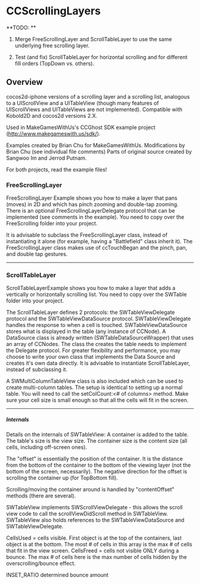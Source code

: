 CCScrollingLayers
==================================

**TODO: **

1. Merge FreeScrollingLayer and ScrollTableLayer to use the same underlying free scrolling layer.

2. Test (and fix) ScrollTableLayer for horizontal scrolling and for different fill orders (TopDown vs. others).

## Overview

cocos2d-iphone versions of a scrolling layer and a scrolling list, analogous to a UIScrollView and a UITableView (though many features of UIScrollViews and UITableViews are not implemented). Compatible with Kobold2D and cocos2d versions 2.X.

Used in MakeGamesWithUs's CCGhost SDK example project (http://www.makegameswith.us/sdk/).

Examples created by Brian Chu for MakeGamesWithUs.
Modifications by Brian Chu (see individual file comments)
Parts of original source created by Sangwoo Im and Jerrod Putnam.

For both projects, read the example files!

### FreeScrollingLayer

FreeScrollingLayer Example shows you how to make a layer that pans (moves) in 2D and which has pinch zooming and double-tap zooming.
There is an optional FreeScrollingLayerDelegate protocol that can be implemented (see comments in the example).
You need to copy over the FreeScrolling folder into your project.

It is advisable to subclass the FreeScrollingLayer class, 
instead of instantiating it alone (for example, having a "Battlefield" class inherit it).
The FreeScrollingLayer class makes use of ccTouchBegan and the pinch, pan, and double tap gestures.

******

### ScrollTableLayer

ScrollTableLayerExample shows you how to make a layer that adds a vertically or horizontally scrolling list.
You need to copy over the SWTable folder into your project.

The ScrollTableLayer defines 2 protocols: the SWTableViewDelegate protocol and the SWTableViewDataSource protocol.
SWTableViewDelegate handles the response to when a cell is touched.
SWTableViewDataSource stores what is displayed in the table (any instance of CCNode).
A DataSource class is already written (SWTableDataSourceWrapper) that uses an array of CCNodes. The class the creates the table needs to implement the Delegate protocol.
For greater flexibility and performance, you may choose to write your own class that implements the Data Source and creates it's own data directly.
It is advisable to instantiate ScrollTableLayer, instead of subclassing it.

A SWMultiColumnTableView class is also included which can be used to create multi-column tables.
The setup is identical to setting up a normal table. You will need to call the setColCount:<# of columns> method.
Make sure your cell size is small enough so that all the cells will fit in the screen.

******

##### Internals

Details on the internals of SWTableView:
A container is added to the table. The table's size is the view size. The container size is the content size (all cells, including off-screen ones).

The "offset" is essentially the position of the container. It is the distance from the bottom of the container to the bottom of the viewing layer (not the bottom of the screen, necessarily). The negative direction for the offset is scrolling the container up (for TopBottom fill).

Scrolling/moving the container around is handled by "contentOffset" methods (there are several). 

SWTableView implements SWScrollViewDelegate - this allows the scroll view code to call the scrollViewDidScroll method in SWTableView. SWTableView also holds references to the SWTableViewDataSource and SWTableViewDelegate.

CellsUsed = cells visible. First object is at the top of the containers, last object is at the bottom. The most # of cells in this array is the max # of cells that fit in the view screen.
CellsFreed = cells not visible ONLY during a bounce. The max # of cells here is the max number of cells hidden by the overscrolling/bounce effect.

INSET_RATIO determined bounce amount